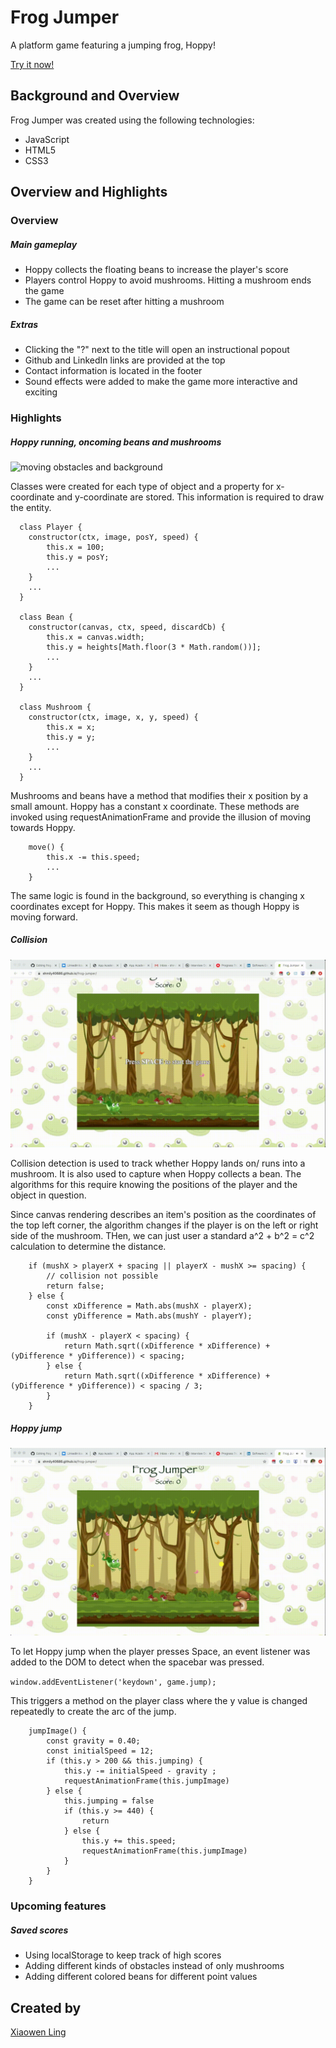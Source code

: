 # Frog Jumper

A platform game featuring a jumping frog, Hoppy!

[Try it now!](https://shmily40686.github.io/frog-jumper/)

## Background and Overview

Frog Jumper was created using the following technologies:

  * JavaScript
  * HTML5
  * CSS3
  
## Overview and Highlights 

### Overview

##### Main gameplay
 * Hoppy collects the floating beans to increase the player's score
 * Players control Hoppy to avoid mushrooms. Hitting a mushroom ends the game
 * The game can be reset after hitting a mushroom

##### Extras
 * Clicking the "?" next to the title will open an instructional popout
 * Github and LinkedIn links are provided at the top
 * Contact information is located in the footer
 * Sound effects were added to make the game more interactive and exciting
 
### Highlights

##### Hoppy running, oncoming beans and mushrooms

![moving obstacles and background](images/moving.gif)

Classes were created for each type of object and a property for x-coordinate and y-coordinate are stored. This information is required to draw the entity.

```
  class Player {
    constructor(ctx, image, posY, speed) {
        this.x = 100;
        this.y = posY;
        ...
    }
    ...
  }
  
  class Bean {
    constructor(canvas, ctx, speed, discardCb) {
        this.x = canvas.width;
        this.y = heights[Math.floor(3 * Math.random())];
        ...
    }
    ...
  }
  
  class Mushroom {
    constructor(ctx, image, x, y, speed) {
        this.x = x;
        this.y = y;
        ...
    }
    ...
  }
```

Mushrooms and beans have a method that modifies their x position by a small amount. Hoppy has a constant x coordinate. These methods are invoked using requestAnimationFrame and provide the illusion of moving towards Hoppy.

```
    move() {
        this.x -= this.speed;
        ...
    }
```

The same logic is found in the background, so everything is changing x coordinates except for Hoppy. This makes it seem as though Hoppy is moving forward.

##### Collision

![collision .gif](images/frog-collision.gif)

Collision detection is used to track whether Hoppy lands on/ runs into a mushroom. It is also used to capture when Hoppy collects a bean. The algorithms for this require knowing the positions of the player and the object in question.

Since canvas rendering describes an item's position as the coordinates of the top left corner, the algorithm changes if the player is on the left or right side of the mushroom. THen, we can just user a standard a^2 + b^2 = c^2 calculation to determine the distance.

```
    if (mushX > playerX + spacing || playerX - mushX >= spacing) {
        // collision not possible
        return false;
    } else {
        const xDifference = Math.abs(mushX - playerX);
        const yDifference = Math.abs(mushY - playerY);

        if (mushX - playerX < spacing) {
            return Math.sqrt((xDifference * xDifference) + (yDifference * yDifference)) < spacing;
        } else {
            return Math.sqrt((xDifference * xDifference) + (yDifference * yDifference)) < spacing / 3;
        }
    }
```

##### Hoppy jump

![Hoppy jumping](images/jump.gif)

To let Hoppy jump when the player presses Space, an event listener was added to the DOM to detect when the spacebar was pressed.

`window.addEventListener('keydown', game.jump);`

This triggers a method on the player class where the y value is changed repeatedly to create the arc of the jump.

```
    jumpImage() {
        const gravity = 0.40;
        const initialSpeed = 12;
        if (this.y > 200 && this.jumping) {
            this.y -= initialSpeed - gravity ;
            requestAnimationFrame(this.jumpImage)
        } else {
            this.jumping = false
            if (this.y >= 440) {
                return
            } else {
                this.y += this.speed;
                requestAnimationFrame(this.jumpImage)
            }
        }
    }
```

### Upcoming features

##### Saved scores

 * Using localStorage to keep track of high scores
 * Adding different kinds of obstacles instead of only mushrooms
 * Adding different colored beans for different point values

## Created by
  [Xiaowen Ling](https://github.com/shmily40686)
